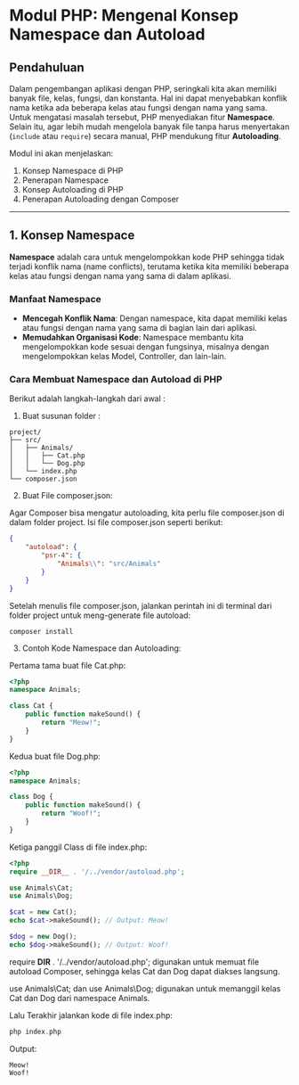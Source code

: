 # Modul PHP: Mengenal Konsep Namespace dan Autoload

## Pendahuluan
Dalam pengembangan aplikasi dengan PHP, seringkali kita akan memiliki banyak file, kelas, fungsi, dan konstanta. Hal ini dapat menyebabkan konflik nama ketika ada beberapa kelas atau fungsi dengan nama yang sama. Untuk mengatasi masalah tersebut, PHP menyediakan fitur **Namespace**. Selain itu, agar lebih mudah mengelola banyak file tanpa harus menyertakan (`include` atau `require`) secara manual, PHP mendukung fitur **Autoloading**.

Modul ini akan menjelaskan:
1. Konsep Namespace di PHP
2. Penerapan Namespace
3. Konsep Autoloading di PHP
4. Penerapan Autoloading dengan Composer

---

## 1. Konsep Namespace
**Namespace** adalah cara untuk mengelompokkan kode PHP sehingga tidak terjadi konflik nama (name conflicts), terutama ketika kita memiliki beberapa kelas atau fungsi dengan nama yang sama di dalam aplikasi.

### Manfaat Namespace
- **Mencegah Konflik Nama**: Dengan namespace, kita dapat memiliki kelas atau fungsi dengan nama yang sama di bagian lain dari aplikasi.
- **Memudahkan Organisasi Kode**: Namespace membantu kita mengelompokkan kode sesuai dengan fungsinya, misalnya dengan mengelompokkan kelas Model, Controller, dan lain-lain.

### Cara Membuat Namespace dan Autoload di PHP
Berikut adalah langkah-langkah dari awal : 

1. Buat susunan folder : 

```
project/
├── src/
│   ├── Animals/
│   │   ├── Cat.php
│   │   └── Dog.php
│   └── index.php
└── composer.json
```

2.  Buat File composer.json:

Agar Composer bisa mengatur autoloading, kita perlu file composer.json di dalam folder project. Isi file composer.json seperti berikut:
```json
{
    "autoload": {
        "psr-4": {
            "Animals\\": "src/Animals"
        }
    }
}
```
Setelah menulis file composer.json, jalankan perintah ini di terminal dari folder project untuk meng-generate file autoload:

```
composer install
```

3. Contoh Kode Namespace dan Autoloading: 

Pertama tama buat file Cat.php:
```php
<?php
namespace Animals;

class Cat {
    public function makeSound() {
        return "Meow!";
    }
}
```

Kedua buat file Dog.php: 
```php
<?php
namespace Animals;

class Dog {
    public function makeSound() {
        return "Woof!";
    }
}
```

Ketiga panggil Class di file index.php: 
```php
<?php
require __DIR__ . '/../vendor/autoload.php';

use Animals\Cat;
use Animals\Dog;

$cat = new Cat();
echo $cat->makeSound(); // Output: Meow!

$dog = new Dog();
echo $dog->makeSound(); // Output: Woof!
```

require __DIR__ . '/../vendor/autoload.php'; digunakan untuk memuat file autoload Composer, sehingga kelas Cat dan Dog dapat diakses langsung.

use Animals\Cat; dan use Animals\Dog; digunakan untuk memanggil kelas Cat dan Dog dari namespace Animals.

Lalu Terakhir jalankan kode di file index.php: 
```php
php index.php
```

Output:
```
Meow!
Woof!
```

